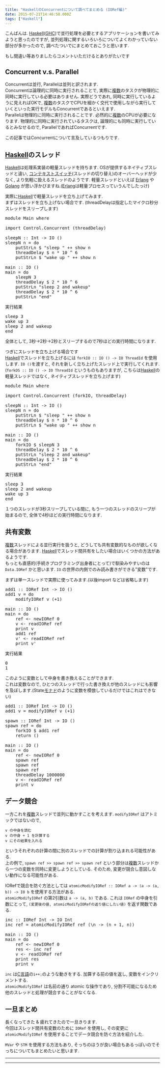 ```yaml
---
title: "HaskellのConcurrentについて調べてまとめる (IORef編)"
date: 2015-07-21T14:46:58.000Z
tags: ["Haskell"]
---
```


<p>こんばんは. <a class="keyword" href="http://d.hatena.ne.jp/keyword/Haskell">Haskell</a>(<a class="keyword" href="http://d.hatena.ne.jp/keyword/GHC">GHC</a>)で並行処理を必要とするアプリケーションを書いてみようと思ったのですが, 並列処理に関するいろいろについてよくわかっていない部分が多かったので, 調べたついでにまとめておこうと思います.</p>

<p>もし間違い等ありましたらコメントいただけるとありがたいです</p>

<h2>Concurrent v.s. Parallel</h2>

<p>Concurrentは並行, Parallelは並列と訳されます.<br/>
Concurrentは論理的に同時に実行されることで, 実際に<a class="keyword" href="http://d.hatena.ne.jp/keyword/%CA%A3%BF%F4">複数</a>のタスクが物理的に同時に実行している必要はありません. 実際どうであれ, 同時に実行しているように見えればOKで, <a class="keyword" href="http://d.hatena.ne.jp/keyword/%CA%A3%BF%F4">複数</a>のタスクでCPUを細かく交代で使用しながら実行していくといった実行モデルもConcurrentであるといえます.<br/>
Parallelは物理的に同時に実行されることです. 必然的に<a class="keyword" href="http://d.hatena.ne.jp/keyword/%CA%A3%BF%F4">複数</a>のCPUが必要になります. 物理的に同時に実行されているタスクは, 論理的にも同時に実行しているとみなせるので, ParallelであればConcurrentです.</p>

<p>この記事ではConcurrentについて言及しているつもりです.</p>

<h2><a class="keyword" href="http://d.hatena.ne.jp/keyword/Haskell">Haskell</a>のスレッド</h2>

<p><a class="keyword" href="http://d.hatena.ne.jp/keyword/Haskell">Haskell</a>は処理系実装の軽量スレッドを持ちます. OSが提供するネイティブスレッドと違い, <a class="keyword" href="http://d.hatena.ne.jp/keyword/%A5%B3%A5%F3%A5%C6%A5%AD%A5%B9%A5%C8%A5%B9%A5%A4%A5%C3%A5%C1">コンテキストスイッチ</a>(スレッドの切り替え)のオーバーヘッドが少なく, より気軽に扱えるスレッドのようです. 軽量スレッドといえば <a class="keyword" href="http://d.hatena.ne.jp/keyword/Erlang">Erlang</a> や <a class="keyword" href="http://d.hatena.ne.jp/keyword/Golang">Golang</a> が思い浮かびますね.(<a class="keyword" href="http://d.hatena.ne.jp/keyword/Erlang">Erlang</a>は軽量プロセスっていうんでしたっけ)</p>

<p>実際に<a class="keyword" href="http://d.hatena.ne.jp/keyword/Haskell">Haskell</a>で軽量スレッドを立ち上げてみます.  <br/>
まずはスレッドを立ち上げない場合です. (threadDelayは指定したマイクロ秒分スレッドをスリープします)</p>

<pre class="code" data-lang="" data-unlink>module Main where

import Control.Concurrent (threadDelay)

sleepN :: Int -&gt; IO ()
sleepN n = do
    putStrLn $ &#34;sleep &#34; ++ show n
    threadDelay $ n * 10 ^ 6
    putStrLn $ &#34;wake up &#34; ++ show n

main :: IO ()
main = do
    sleepN 3
    threadDelay $ 2 * 10 ^ 6
    putStrLn &#34;sleep 2 and wakeup&#34;
    threadDelay $ 2 * 10 ^ 6
    putStrLn &#34;end&#34;</pre>

<p>実行結果</p>

<pre class="code" data-lang="" data-unlink>sleep 3
wake up 3
sleep 2 and wakeup
end</pre>

<p>全体として, 3秒->2秒->2秒とスリープするので7秒ほどの実行時間になります.</p>

<p>つぎにスレッドを立ち上げる場合です<br/>
<a class="keyword" href="http://d.hatena.ne.jp/keyword/Haskell">Haskell</a>でスレッドを立ち上げるには <code>forkIO :: IO () -&gt; IO ThreadId</code> を使用します. <code>IO ()</code>を渡すと, それを新しく立ち上げたスレッド上で実行してくれます.<br/>
(<code>forkOS :: IO () -&gt; IO ThreadId</code> というものもありますが, こちらは<a class="keyword" href="http://d.hatena.ne.jp/keyword/Haskell">Haskell</a>の軽量スレッドではなく, ネイティブスレッドを立ち上げます)</p>

<pre class="code" data-lang="" data-unlink>module Main where

import Control.Concurrent (forkIO, threadDelay)

sleepN :: Int -&gt; IO ()
sleepN n = do
    putStrLn $ &#34;sleep &#34; ++ show n
    threadDelay $ n * 10 ^ 6
    putStrLn $ &#34;wake up &#34; ++ show n

main :: IO ()
main = do
    forkIO $ sleepN 3
    threadDelay $ 2 * 10 ^ 6
    putStrLn &#34;sleep 2 and wakeup&#34;
    threadDelay $ 2 * 10 ^ 6
    putStrLn &#34;end&#34;</pre>

<p>実行結果</p>

<pre class="code" data-lang="" data-unlink>sleep 3
sleep 2 and wakeup
wake up 3
end</pre>

<p>１つのスレッドが3秒スリープしている間に, もう一つのスレッドのスリープが始まるので, 全体で4秒ほどの実行時間になります.</p>

<h2>共有変数</h2>

<p><a class="keyword" href="http://d.hatena.ne.jp/keyword/%CA%A3%BF%F4">複数</a>スレッドによる並行実行を扱うと, どうしても共有変数的なものが欲しくなる場合があります. <a class="keyword" href="http://d.hatena.ne.jp/keyword/Haskell">Haskell</a>でスレッド間共有をしたい場合はいくつかの方法があるようです.<br/>
もっとも直感的(手続きプログラミング出身者にとって)で馴染みやすいのは <code>Data.IORef</code> かと思います. <code>IO</code> の世界の内側でのみ読み書きができる"変数"です.</p>

<p>まずは単一スレッドで実際に使ってみます.(以後import などは省略します)</p>

<pre class="code" data-lang="" data-unlink>add1 :: IORef Int -&gt; IO ()
add1 v = do
    modifyIORef v (+1)

main :: IO ()
main = do
    ref &lt;- newIORef 0
    v &lt;- readIORef ref
    print v
    add1 ref
    v&#39; &lt;- readIORef ref
    print v&#39;</pre>

<p>実行結果</p>

<pre class="code" data-lang="" data-unlink>0
1</pre>

<p>このように変数として中身を書き換えることができます.<br/>
これは変数なので, ひとつのスレッドで行った書き換えが他のスレッドにも影響を及ぼします.(State<a class="keyword" href="http://d.hatena.ne.jp/keyword/%A5%E2%A5%CA%A5%C9">モナド</a>のように変数を模倣しているだけではこれはできない)</p>

<pre class="code" data-lang="" data-unlink>add1 :: IORef Int -&gt; IO ()
add1 v = modifyIORef v (+1)

spawn :: IORef Int -&gt; IO ()
spawn ref = do
    forkIO $ add1 ref
    return ()

main :: IO ()
main = do
    ref &lt;- newIORef 0
    spawn ref
    spawn ref
    spawn ref
    threadDelay 1000000
    v &lt;- readIORef ref
    print v</pre>

<h2>データ競合</h2>

<p>一方これを<a class="keyword" href="http://d.hatena.ne.jp/keyword/%CA%A3%BF%F4">複数</a>スレッドで並列に動かすことを考えます. <code>modifyIORef</code> はアトミックではないので,</p>

<pre><code>v の中身を読む
v の中身 + 1 を計算する
v にその結果を入れる
</code></pre>

<p>というそれぞれの計算の間に別のスレッドでの計算が割り込まれる可能性がある.<br/>
上の例で, <code>spawn ref &gt;&gt; spawn ref &gt;&gt; spawn ref</code> という部分は<a class="keyword" href="http://d.hatena.ne.jp/keyword/%CA%A3%BF%F4">複数</a>スレッドから一つの変数を同時に変更しようとしている. そのため, 変更が競合し意図しない動作になる可能性がある.</p>

<p>IORefで競合を防ぐ方法としては <code>atomicModifyIORef :: IORef a -&gt; (a -&gt; (a, b)) -&gt; IO b</code> を使用する方法がある.<br/>
<code>atomicModifyIORef</code> の第2引数は <code>a -&gt; (a, b)</code> である. これは <code>IORef</code> の中身を引数にとって, <code>(変更後の値, atomicModifyIORefの返り値にしたい値)</code> を返す関数である.</p>

<pre class="code" data-lang="" data-unlink>inc :: IORef Int -&gt; IO Int
inc ref = atomicModifyIORef ref (\n -&gt; (n + 1, n))

main :: IO ()
main = do
    ref &lt;- newIORef 0
    res &lt;- inc ref
    v &lt;- readIORef ref
    print res
    print v</pre>

<p><code>inc</code> は<a class="keyword" href="http://d.hatena.ne.jp/keyword/C%B8%C0%B8%EC">C言語</a>の<code>i++;</code>のような動きをする. 加算する前の値を返し, 変数をインクリメントする.<br/>
<code>atomicModifyIORef</code> は名前の通り atomic な操作であり, 分割不可能になるため他のスレッドと処理が競合することがなくなる.</p>

<h2>一旦まとめ</h2>

<p>長くなってきた &amp; 疲れてきたので一旦きります.<br/>
今回はスレッド間共有変数のために <code>IORef</code> を使用し, その変更に <code>atomicModifyIORef</code> を使用することでデータ競合を防ぐ方法を紹介した.</p>

<p><code>MVar</code> や <code>STM</code> を使用する方法もあり, そっちのほうが良い場合もあるっぽいのでそっちについてもまとめたいと思います.</p>

---

---
